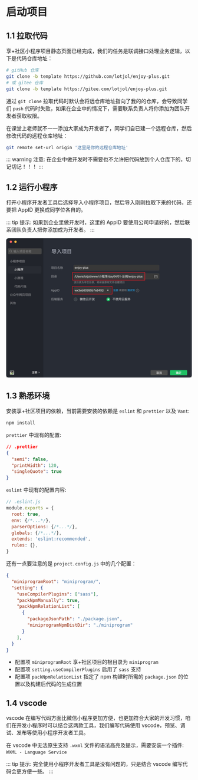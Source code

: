 # 启动项目

## 1.1 拉取代码

享+社区小程序项目静态页面已经完成，我们的任务是联调接口处理业务逻辑，以下是代码仓库地址：

```bash
# gitHub 仓库
git clone -b template https://github.com/lotjol/enjoy-plus.git
# 或 gitee 仓库
git clone -b template https://gitee.com/lotjol/enjoy-plus.git
```

通过 `git clone` 拉取代码时默认会将远仓库地址指向了我的的仓库，会导致同学们 `push` 代码时失败，如果在企业中的情况下，需要联系负责人将你添加为团队开发者获取权限。

在课堂上老师就不一一添加大家成为开发者了，同学们自已建一个远程仓库，然后修改代码的远程仓库地址：

```bash
git remote set-url origin '这里是你的远程仓库地址'
```

::: warning 注意:
在企业中做开发时不需要也不允许把代码放到个人仓库下的，切记切记！！！
:::

## 1.2 运行小程序

打开小程序开发者工具后选择导入小程序项目，然后导入刚刚拉取下来的代码，还要把 AppID 更换成同学位各自的。

::: tip 提示:
如果到企业里做开发时，这里的 AppID 要使用公司申请好的，然后联系团队负责人把你添加成为开发者。
:::

![运行小程序](./assets/bootstrap/picture_1.jpg)

## 1.3 熟悉环境

安装享+社区项目的依赖，当前需要安装的依赖是 `eslint` 和 `prettier` 以及 `Vant`:

```bash
npm install
```


`prettier` 中现有的配置:


```json
// .prettier
{
  "semi": false,
  "printWidth": 120,
  "singleQuote": true
}
```

`eslint` 中现有的配置内容:

```javascript
// .eslint.js
module.exports = {
  root: true,
  env: {/*...*/},
  parserOptions: {/*...*/},
  globals: {/*...*/},
  extends: 'eslint:recommended',
  rules: {},
}
```

还有一点要注意的是 `project.config.js` 中的几个配置：

```json
{
  "miniprogramRoot": "miniprogram/",
  "setting": {
    "useCompilerPlugins": ["sass"],
    "packNpmManually": true,
    "packNpmRelationList": [
      {
        "packageJsonPath": "./package.json",
        "miniprogramNpmDistDir": "./miniprogram"
      }
    ],
  }
}
```

- 配置项 `miniprogramRoot` 享+社区项目的根目录为 `miniprogram`
- 配置项 `setting.useCompilerPlugins` 启用了 `sass` 支持
- 配置项 `packNpmRelationList` 指定了 npm 构建时所需的 `package.json` 的位置以及构建后代码的生成位置

## 1.4 vscode

vscode 在编写代码方面比微信小程序更加方便，也更加符合大家的开发习惯，咱们在开发小程序时可以结合这两款工具，我们编写代码使用 vscode，预览、调试、发布等使用小程序开发者工具。

在 vscode 中无法原生支持 `.wxml` 文件的语法高亮及提示，需要安装一个插件:
`WXML - Language Service`

::: tip 提示:
完全使用小程序开发者工具是没有问题的，只是结合 vscode 编写代码会更方便一些。
:::
